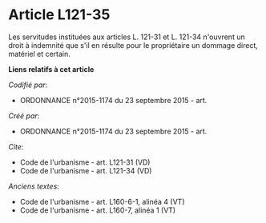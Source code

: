 # Article L121-35

Les servitudes instituées aux articles L. 121-31 et L. 121-34 n'ouvrent un droit à indemnité que s'il en résulte pour le
propriétaire un dommage direct, matériel et certain.

**Liens relatifs à cet article**

_Codifié par_:

  - ORDONNANCE n°2015-1174 du 23 septembre 2015 - art.

_Créé par_:

  - ORDONNANCE n°2015-1174 du 23 septembre 2015 - art.

_Cite_:

  - Code de l'urbanisme - art. L121-31 (VD)
  - Code de l'urbanisme - art. L121-34 (VD)

_Anciens textes_:

  - Code de l'urbanisme - art. L160-6-1, alinéa 4 (VT)
  - Code de l'urbanisme - art. L160-7, alinéa 1 (VT)
